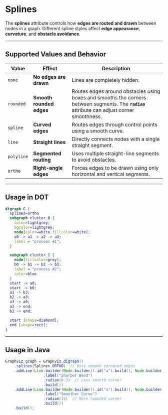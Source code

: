 # Splines

The **splines** attribute controls how **edges are routed and drawn** between nodes in a graph. Different spline styles affect **edge appearance**, **curvature**, and **obstacle avoidance**.

------

## **Supported Values and Behavior**

| **Value**  | **Effect**               | **Description**                                              |
| ---------- | ------------------------ | ------------------------------------------------------------ |
| `none`     | **No edges are drawn**   | Lines are completely hidden.                                 |
| `rounded`  | **Smooth rounded edges** | Routes edges around obstacles using boxes and smooths the corners between segments. The **`radian`** attribute can adjust corner smoothness. |
| `spline`   | **Curved edges**         | Routes edges through control points using a smooth curve.    |
| `line`     | **Straight lines**       | Directly connects nodes with a single straight segment.      |
| `polyline` | **Segmented routing**    | Uses multiple straight-line segments to avoid obstacles.     |
| `ortho`    | **Right-angle edges**    | Forces edges to be drawn using only horizontal and vertical segments. |

------

## **Usage in DOT**

```dot
digraph G {
  splines=ortho
  subgraph cluster_0 {
    color=lightgrey;
    bgcolor=lightgrey;
    node[color=white,fillcolor=white];
    a0 -> a1 -> a2 -> a3;
    label = "process #1";
  }

  subgraph cluster_1 {
    node[fillcolor=grey];
    b0 -> b1 -> b2 -> b3;
    label = "process #2";
    color=blue
  }
  start -> a0;
  start -> b0;
  a1 -> b3;
  b2 -> a3;
  a3 -> a0;
  a3 -> end;
  b3 -> end;

  start [shape=diamond];
  end [shape=rect];
}
```

------

## **Usage in Java**

```java
Graphviz graph = Graphviz.digraph()
    .splines(Splines.ORTHO)  // Uses smooth cornered edges
    .addLine(Line.builder(Node.builder().id("a").build(), Node.builder().id("b").build())
                 .label("Sharper Bend")
                 .radian(0.2)  // Less smooth corner
                 .build())
    .addLine(Line.builder(Node.builder().id("a").build(), Node.builder().id("c").build())
                 .label("Smoother Curve")
                 .radian(15)  // More rounded corner
                 .build())
    .build();

```

